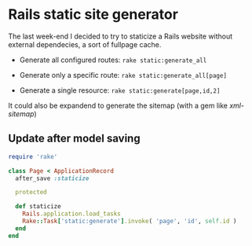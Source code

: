 # Rails static site generator

The last week-end I decided to try to staticize a Rails website without external dependecies, a sort of fullpage cache.

- Generate all configured routes: `rake static:generate_all`

- Generate only a specific route: `rake static:generate_all[page]`

- Generate a single resource: `rake static:generate[page,id,2]`

It could also be expandend to generate the sitemap (with a gem like *xml-sitemap*)

## Update after model saving

```ruby
require 'rake'

class Page < ApplicationRecord
  after_save :staticize

  protected

  def staticize
    Rails.application.load_tasks
    Rake::Task['static:generate'].invoke( 'page', 'id', self.id )
  end
end
```
